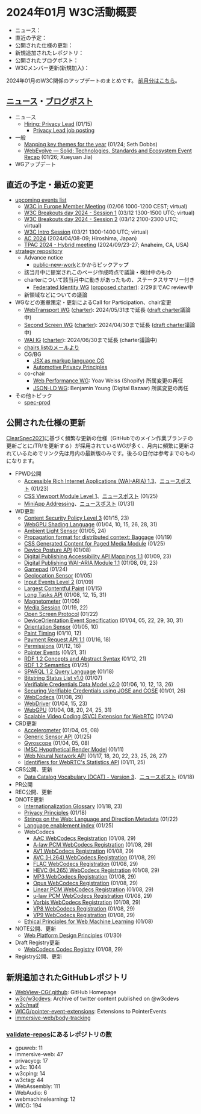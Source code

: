 # 2024年01月 W3C活動概要

- ニュース：
- 直近の予定：
- 公開された仕様の更新：
- 新規追加されたレポジトリ：
- 公開されたブログポスト：
- W3Cメンバー更新(新規加入)：

2024年01月のW3C関係のアップデートのまとめです。
[前月分はこちら](202312.md)。

## [ニュース](https://www.w3.org/news/)・[ブログポスト](https://www.w3.org/blog/)

* ニュース
  * [Hiring: Privacy Lead](https://www.w3.org/news/2024/hiring-privacy-lead/) (01/15)
    * [Privacy Lead job posting](https://www.w3.org/careers/2024-privacy-lead-job-posting/)
* 一般
  * [Mapping key themes for the year](https://www.w3.org/blog/2024/mapping-key-themes-for-the-year/) (01/24; Seth Dobbs)
  * [WebEvolve — Solid: Technologies, Standards and Ecosystem Event Recap](https://www.w3.org/blog/2024/webevolve-solid-technologies-standards-and-ecosystem-event-recap/) (01/26; Xueyuan Jia)
* WGアップデート

## 直近の予定・最近の変更

* [upcoming events list](https://www.w3.org/participate/eventscal.html)
  * [W3C in Europe Member Meeting](https://www.w3.org/events/happenings/2024/w3c-in-europe-member-meeting/) (02/06 1000-1200 CEST; virtual)  
  * [W3C Breakouts day 2024 - Session 1](https://www.w3.org/events/happenings/2024/call-for-w3c-breakouts-day-2024-session-1/) (03/12 1300-1500 UTC; virtual)
  * [W3C Breakouts day 2024 - Session 2](https://www.w3.org/events/happenings/2024/w3c-breakouts-day-2024-session-2/) (03/12 2100-2300 UTC; virtual)
  * [W3C Intro Session](https://www.w3.org/events/ac/2024/w3c-intro-session/) (03/21 1300-1400 UTC; virtual)
  * [AC 2024](https://www.w3.org/events/ac/2024/ac-2024/) (2024/04/08-09; Hiroshima, Japan)
  * [TPAC 2024 - Hybrid meeting](https://www.w3.org/events/tpac/2024/tpac-2024-hybrid-meeting/) (2024/09/23-27; Anaheim, CA, USA)
* [strategy repository](https://github.com/w3c/strategy/issues)
  * Advance notice
    * [public-new-work](https://lists.w3.org/Archives/Public/public-new-work/2023Jun/)とかからピックアップ
  * 該当月中に提案されこのページ作成時点で議論・検討中のもの
  * charterについて該当月中に動きがあったもの、ステータスサマリー付き
    * [Federated Identity WG]() ([proposed charter](https://www.w3.org/2024/01/proposed-wg-fedid.html)): 2/29までAC review中
  * 新領域などについての議論
* WGなどの憲章策定・更新によるCall for Participation、chair変更
  * [WebTransport WG](https://www.w3.org/groups/wg/webtransport/) ([charter](https://www.w3.org/2023/01/webtransport-wg-charter.html)): 2024/05/31まで延長 ([draft charter](https://w3c.github.io/charter-drafts/wt-2024.html)議論中)
  * [Second Screen WG](https://www.w3.org/groups/wg/secondscreen/) ([charter](https://www.w3.org/2022/03/charter-secondscreen-wg.html)): 2024/04/30まで延長 ([draft charter](https://w3c.github.io/secondscreen-charter/)議論中)
  * [WAI IG](https://www.w3.org/groups/ig/wai/) ([charter](https://www.w3.org/WAI/IG/20200804)): 2024/06/30まで延長 (charter議論中)
  * [chairs listのメールより](https://lists.w3.org/Archives/Member/chairs/)
  * CG/BG
    * [JSX as markup language CG](http://www.w3.org/community/jsxml/)
    * [Automotive Privacy Principles](http://www.w3.org/community/autoprivacy/)
  * co-chair
    * [Web Performance WG](https://www.w3.org/groups/wg/webperf): Yoav Weiss (Shopify) 所属変更の再任
    * [JSON-LD WG](https://www.w3.org/groups/wg/json-ld): Benjamin Young (Digital Bazaar) 所属変更の再任
* その他トピック
  * [spec-prod](https://lists.w3.org/Archives/Public/spec-prod/)

## 公開された仕様の更新

[ClearSpec2021](https://github.com/w3c/tr-pages/blob/main/clearspec2021.md)に基づく頻繁な更新の仕様（GitHubでのメイン作業ブランチの更新ごとに/TR/を更新する）が採用されているWGが多く、月内に頻繁に更新されているためでリンク先は月内の最新版のみです。後ろの日付は参考までのものになります。

* FPWD公開
  * [Accessible Rich Internet Applications (WAI-ARIA) 1.3](https://www.w3.org/TR/2024/WD-wai-aria-1.3-20240123/)、[ニュースポスト](https://www.w3.org/news/2024/first-public-working-draft-accessible-rich-internet-applications-wai-aria-1-3/) (01/23)
  * [CSS Viewport Module Level 1](https://www.w3.org/TR/2024/WD-css-viewport-1-20240125/)、[ニュースポスト](https://www.w3.org/news/2024/first-public-working-draft-css-viewport-module-level-1/) (01/25)
  * [MiniApp Addressing](https://www.w3.org/TR/2024/WD-miniapp-addressing-20240131/)、[ニュースポスト](https://www.w3.org/news/2024/first-public-working-draft-miniapp-addressing/) (01/31)
* WD更新
  * [Content Security Policy Level 3](https://www.w3.org/TR/2024/WD-CSP3-20240123/) (01/15, 23)
  * [WebGPU Shading Language](https://www.w3.org/TR/2024/WD-WGSL-20240131/) (01/04, 10, 15, 26, 28, 31)
  * [Ambient Light Sensor](https://www.w3.org/TR/2024/WD-ambient-light-20240124/) (01/05, 24)
  * [Propagation format for distributed context: Baggage](https://www.w3.org/TR/2024/WD-baggage-20240119/) (01/19)
  * [CSS Generated Content for Paged Media Module](https://www.w3.org/TR/2024/WD-css-gcpm-3-20240125/) (01/25)
  * [Device Posture API](https://www.w3.org/TR/2024/WD-device-posture-20240108/) (01/08)
  * [Digital Publishing Accessibility API Mappings 1.1](https://www.w3.org/TR/2024/WD-dpub-aam-1.1-20240123/) (01/09, 23)
  * [Digital Publishing WAI-ARIA Module 1.1](https://www.w3.org/TR/2024/WD-dpub-aria-1.1-20240123/) (01/08, 09, 23)
  * [Gamepad](https://www.w3.org/TR/2024/WD-gamepad-20240124/) (01/24)
  * [Geolocation Sensor](https://www.w3.org/TR/2024/WD-geolocation-sensor-20240105/) (01/05)
  * [Input Events Level 2](https://www.w3.org/TR/2024/WD-input-events-2-20240109/) (01/09)
  * [Largest Contentful Paint](https://www.w3.org/TR/2024/WD-largest-contentful-paint-20240115/) (01/15)
  * [Long Tasks API](https://www.w3.org/TR/2024/WD-longtasks-1-20240131/) (01/08, 12, 15, 31)
  * [Magnetometer](https://www.w3.org/TR/2024/WD-magnetometer-20240105/) (01/05)
  * [Media Session](https://www.w3.org/TR/2024/WD-mediasession-20240122/) (01/19, 22)
  * [Open Screen Protocol](https://www.w3.org/TR/2024/WD-openscreenprotocol-20240122/) (01/22)
  * [DeviceOrientation Event Specification](https://www.w3.org/TR/2024/WD-orientation-event-20240131/) (01/04, 05, 22, 29, 30, 31)
  * [Orientation Sensor](https://www.w3.org/TR/2024/WD-orientation-sensor-20240110/) (01/05, 10)
  * [Paint Timing](https://www.w3.org/TR/2024/WD-paint-timing-20240112/) (01/10, 12)
  * [Payment Request API 1.1](https://www.w3.org/TR/2024/WD-payment-request-1.1-20240118/) (01/16, 18)
  * [Permissions](https://www.w3.org/TR/2024/WD-permissions-20240116/) (01/12, 16)
  * [Pointer Events](https://www.w3.org/TR/2024/WD-pointerevents3-20240131/) (01/21, 31)
  * [RDF 1.2 Concepts and Abstract Syntax](https://www.w3.org/TR/2024/WD-rdf12-concepts-20240121/) (01/12, 21)
  * [RDF 1.2 Semantics](https://www.w3.org/TR/2024/WD-rdf12-semantics-20240125/) (01/25)
  * [SPARQL 1.2 Query Language](https://www.w3.org/TR/2024/WD-sparql12-query-20240118/) (01/18)
  * [Bitstring Status List v1.0](https://www.w3.org/TR/2024/WD-vc-bitstring-status-list-20240107/) (01/07)
  * [Verifiable Credentials Data Model v2.0](https://www.w3.org/TR/2024/WD-vc-data-model-2.0-20240126/) (01/06, 10, 12, 13, 26)
  * [Securing Verifiable Credentials using JOSE and COSE](https://www.w3.org/TR/2024/WD-vc-jose-cose-20240126/) (01/01, 26)
  * [WebCodecs](https://www.w3.org/TR/2024/WD-webcodecs-20240129/) (01/08, 29)
  * [WebDriver](https://www.w3.org/TR/2024/WD-webdriver2-20240123/) (01/04, 15, 23)
  * [WebGPU](https://www.w3.org/TR/2024/WD-webgpu-20240131/) (01/04, 08, 20, 24, 25, 31)
  * [Scalable Video Coding (SVC) Extension for WebRTC](https://www.w3.org/TR/2024/WD-webrtc-svc-20240124/) (01/24)
* CRD更新
  * [Accelerometer](https://www.w3.org/TR/2024/CRD-accelerometer-20240108/) (01/04, 05, 08)
  * [Generic Sensor API](https://www.w3.org/TR/2024/CRD-generic-sensor-20240125/) (01/25)
  * [Gyroscope](https://www.w3.org/TR/2024/CRD-gyroscope-20240108/) (01/04, 05, 08)
  * [IMSC Hypothetical Render Model](https://www.w3.org/TR/2024/CRD-imsc-hrm-20240111/) (01/11)
  * [Web Neural Network API](https://www.w3.org/TR/2024/CRD-webnn-20240127/) (01/17, 18, 20, 22, 23, 25, 26, 27)
  * [Identifiers for WebRTC's Statistics API](https://www.w3.org/TR/2024/CRD-webrtc-stats-20240125/) (01/11, 25)
* CRS公開、更新
  * [Data Catalog Vocabulary (DCAT) - Version 3](https://www.w3.org/TR/2024/CR-vocab-dcat-3-20240118/)、[ニュースポスト](https://www.w3.org/news/2024/w3c-invites-implementations-of-data-catalog-vocabulary-dcat-version-3/) (01/18)
* PR公開
* REC公開、更新
* DNOTE更新
  * [Internationalization Glossary](https://www.w3.org/TR/2024/DNOTE-i18n-glossary-20240123/) (01/18, 23)
  * [Privacy Principles](https://www.w3.org/TR/2024/DNOTE-privacy-principles-20240118/) (01/18)
  * [Strings on the Web: Language and Direction Metadata](https://www.w3.org/TR/2024/DNOTE-string-meta-20240122/) (01/22)
  * [Language enablement index](https://www.w3.org/TR/2024/DNOTE-typography-20240125/) (01/25)
  * WebCodecs
    * [AAC WebCodecs Registration](https://www.w3.org/TR/2024/DNOTE-webcodecs-aac-codec-registration-20240129/) (01/08, 29)
    * [A-law PCM WebCodecs Registration](https://www.w3.org/TR/2024/DNOTE-webcodecs-alaw-codec-registration-20240129/) (01/08, 29)
    * [AV1 WebCodecs Registration](https://www.w3.org/TR/2024/DNOTE-webcodecs-av1-codec-registration-20240129/) (01/08, 29)
    * [AVC (H.264) WebCodecs Registration](https://www.w3.org/TR/2024/DNOTE-webcodecs-avc-codec-registration-20240129/) (01/08, 29)
    * [FLAC WebCodecs Registration](https://www.w3.org/TR/2024/DNOTE-webcodecs-flac-codec-registration-20240129/) (01/08, 29)
    * [HEVC (H.265) WebCodecs Registration](https://www.w3.org/TR/2024/DNOTE-webcodecs-hevc-codec-registration-20240129/) (01/08, 29)
    * [MP3 WebCodecs Registration](https://www.w3.org/TR/2024/DNOTE-webcodecs-mp3-codec-registration-20240129/) (01/08, 29)
    * [Opus WebCodecs Registration](https://www.w3.org/TR/2024/DNOTE-webcodecs-opus-codec-registration-20240129/) (01/08, 29)
    * [Linear PCM WebCodecs Registration](https://www.w3.org/TR/2024/DNOTE-webcodecs-pcm-codec-registration-20240129/) (01/08, 29)
    * [u-law PCM WebCodecs Registration](https://www.w3.org/TR/2024/DNOTE-webcodecs-ulaw-codec-registration-20240129/) (01/08, 29)
    * [Vorbis WebCodecs Registration](https://www.w3.org/TR/2024/DNOTE-webcodecs-vorbis-codec-registration-20240129/) (01/08, 29)
    * [VP8 WebCodecs Registration](https://www.w3.org/TR/2024/DNOTE-webcodecs-vp8-codec-registration-20240129/) (01/08, 29)
    * [VP9 WebCodecs Registration](https://www.w3.org/TR/2024/DNOTE-webcodecs-vp9-codec-registration-20240129/) (01/08, 29)
  * [Ethical Principles for Web Machine Learning](https://www.w3.org/TR/2024/DNOTE-webmachinelearning-ethics-20240108/) (01/08)
* NOTE公開、更新
  * [Web Platform Design Principles](https://www.w3.org/TR/2024/NOTE-design-principles-20240130/) (01/30)
* Draft Registry更新
  * [WebCodecs Codec Registry](https://www.w3.org/TR/2024/DRY-webcodecs-codec-registry-20240129/) (01/08, 29)
* Registry公開、更新

## 新規追加されたGitHubレポジトリ

* [WebView-CG/.github](https://github.com/WebView-CG/.github): GitHub Homepage
* [w3c/w3cdevs](https://github.com/w3c/w3cdevs): Archive of twitter content published on @w3cdevs
* [w3c/matf](https://github.com/w3c/matf)
* [WICG/pointer-event-extensions](https://github.com/WICG/pointer-event-extensions): Extensions to PointerEvents
* [immersive-web/body-tracking](https://github.com/immersive-web/body-tracking)

### [validate-repos](https://w3c.github.io/validate-repos/)にあるレポジトリの数

* gpuweb: 11
* immersive-web: 47
* privacycg: 17
* w3c: 1044
* w3cping: 14
* w3ctag: 44
* WebAssembly: 111
* WebAudio: 6
* webmachinelearning: 12
* WICG: 194

